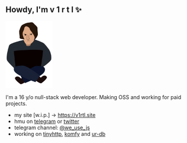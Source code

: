 ## Howdy, I'm v 1 r t l ✨

<img height="180px" src="https://raw.githubusercontent.com/talentlessguy/talentlessguy/c7754cf7ce976b13e5f7d58ba035396c0026ba76/v1rtl.svg" />

I'm a 16 y/o null-stack web developer. Making OSS and working for paid projects.

- my site [w.i.p.] -> https://v1rtl.site
- hmu on [telegram](https://t.me/talentless_guy) or [twitter](https://twitter.com/v1rtl)
- telegram channel: [@we_use_js](https://t.me/we_use_js)
- working on [tinyhttp](https://tinyhttp.v1rtl.site), [komfy](https://komfy.now.sh) and [ur-db](https://ur-db.com)
